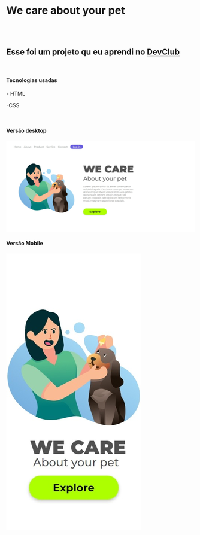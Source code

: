 <h1>We care about your pet</h1>
<br>
<br>
<h2> Esse foi um projeto qu eu aprendi no  <a href="https://rodolfomori.com.br/devclub">DevClub</a></h2>
<br>
<h4>Tecnologias usadas</h4>
<p>- HTML</p>
<p> -CSS</p>
<br>
<h4> Versão desktop</h4>

<img src="https://github.com/Eduardo-Muricy/We-care-about-your-pet/blob/master/img/we-care-about-your-pet-%20DESKTOP.jpeg?raw=true">
<br>
<h4> Versão Mobile</h4>

<img src="https://github.com/Eduardo-Muricy/We-care-about-your-pet/blob/master/img/We-care-about-your-pet-%20MOBILE.jpeg?raw=true">
